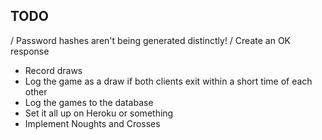TODO
----

/ Password hashes aren't being generated distinctly!
/ Create an OK response
- Record draws
- Log the game as a draw if both clients exit within a short time of each other
- Log the games to the database
- Set it all up on Heroku or something
- Implement Noughts and Crosses